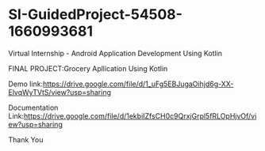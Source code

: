 # SI-GuidedProject-54508-1660993681
Virtual Internship - Android Application Development Using Kotlin

FINAL PROJECT:Grocery Apllication Using Kotlin

Demo link:https://drive.google.com/file/d/1_uFg5EBJugaOihjd6g-XX-ElvqWyTVtS/view?usp=sharing

Documentation Link:https://drive.google.com/file/d/1ekbiIZfsCH0c9QrxjGrpl5fRLOpHjvOf/view?usp=sharing

Thank You
